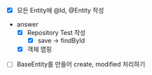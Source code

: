 - [X] 모든 Entity에 @Id, @Entity 작성
  
- answer
  - [X] Repository Test 작성
    - [X] save -> findById
  - [X] 객체 맵핑
- [ ] BaseEntity를 만들어 create, modified 처리하기
